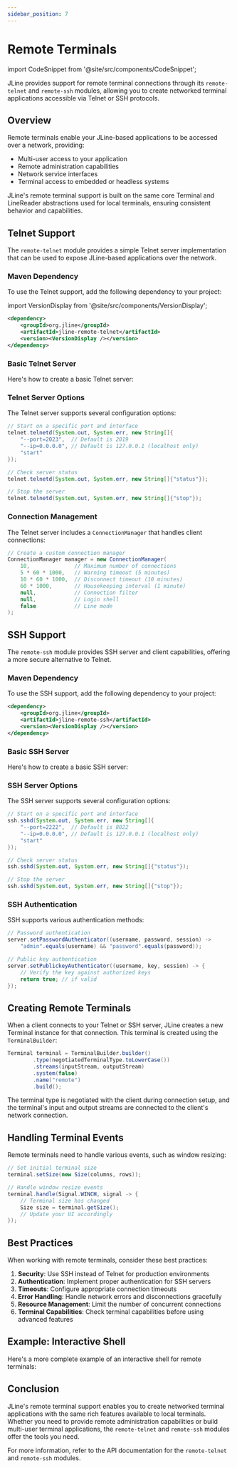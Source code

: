 ```yaml
---
sidebar_position: 7
---
```


# Remote Terminals

import CodeSnippet from '@site/src/components/CodeSnippet';

JLine provides support for remote terminal connections through its `remote-telnet` and `remote-ssh` modules, allowing you to create networked terminal applications accessible via Telnet or SSH protocols.

## Overview

Remote terminals enable your JLine-based applications to be accessed over a network, providing:

- Multi-user access to your application
- Remote administration capabilities
- Network service interfaces
- Terminal access to embedded or headless systems

JLine's remote terminal support is built on the same core Terminal and LineReader abstractions used for local terminals, ensuring consistent behavior and capabilities.

## Telnet Support

The `remote-telnet` module provides a simple Telnet server implementation that can be used to expose JLine-based applications over the network.

### Maven Dependency

To use the Telnet support, add the following dependency to your project:

import VersionDisplay from '@site/src/components/VersionDisplay';

```xml
<dependency>
    <groupId>org.jline</groupId>
    <artifactId>jline-remote-telnet</artifactId>
    <version><VersionDisplay /></version>
</dependency>
```

### Basic Telnet Server

Here's how to create a basic Telnet server:

<CodeSnippet name="TelnetServerExample" />

### Telnet Server Options

The Telnet server supports several configuration options:

```java
// Start on a specific port and interface
telnet.telnetd(System.out, System.err, new String[]{
    "--port=2023",  // Default is 2019
    "--ip=0.0.0.0", // Default is 127.0.0.1 (localhost only)
    "start"
});

// Check server status
telnet.telnetd(System.out, System.err, new String[]{"status"});

// Stop the server
telnet.telnetd(System.out, System.err, new String[]{"stop"});
```

### Connection Management

The Telnet server includes a `ConnectionManager` that handles client connections:

```java
// Create a custom connection manager
ConnectionManager manager = new ConnectionManager(
    10,              // Maximum number of connections
    5 * 60 * 1000,   // Warning timeout (5 minutes)
    10 * 60 * 1000,  // Disconnect timeout (10 minutes)
    60 * 1000,       // Housekeeping interval (1 minute)
    null,            // Connection filter
    null,            // Login shell
    false            // Line mode
);
```

## SSH Support

The `remote-ssh` module provides SSH server and client capabilities, offering a more secure alternative to Telnet.

### Maven Dependency

To use the SSH support, add the following dependency to your project:

```xml
<dependency>
    <groupId>org.jline</groupId>
    <artifactId>jline-remote-ssh</artifactId>
    <version><VersionDisplay /></version>
</dependency>
```

### Basic SSH Server

Here's how to create a basic SSH server:

<CodeSnippet name="SSHServerExample" />

### SSH Server Options

The SSH server supports several configuration options:

```java
// Start on a specific port and interface
ssh.sshd(System.out, System.err, new String[]{
    "--port=2222",  // Default is 8022
    "--ip=0.0.0.0", // Default is 127.0.0.1 (localhost only)
    "start"
});

// Check server status
ssh.sshd(System.out, System.err, new String[]{"status"});

// Stop the server
ssh.sshd(System.out, System.err, new String[]{"stop"});
```

### SSH Authentication

SSH supports various authentication methods:

```java
// Password authentication
server.setPasswordAuthenticator((username, password, session) ->
    "admin".equals(username) && "password".equals(password));

// Public key authentication
server.setPublickeyAuthenticator((username, key, session) -> {
    // Verify the key against authorized keys
    return true; // if valid
});
```

## Creating Remote Terminals

When a client connects to your Telnet or SSH server, JLine creates a new Terminal instance for that connection. This terminal is created using the `TerminalBuilder`:

```java
Terminal terminal = TerminalBuilder.builder()
        .type(negotiatedTerminalType.toLowerCase())
        .streams(inputStream, outputStream)
        .system(false)
        .name("remote")
        .build();
```

The terminal type is negotiated with the client during connection setup, and the terminal's input and output streams are connected to the client's network connection.

## Handling Terminal Events

Remote terminals need to handle various events, such as window resizing:

```java
// Set initial terminal size
terminal.setSize(new Size(columns, rows));

// Handle window resize events
terminal.handle(Signal.WINCH, signal -> {
    // Terminal size has changed
    Size size = terminal.getSize();
    // Update your UI accordingly
});
```

## Best Practices

When working with remote terminals, consider these best practices:

1. **Security**: Use SSH instead of Telnet for production environments
2. **Authentication**: Implement proper authentication for SSH servers
3. **Timeouts**: Configure appropriate connection timeouts
4. **Error Handling**: Handle network errors and disconnections gracefully
5. **Resource Management**: Limit the number of concurrent connections
6. **Terminal Capabilities**: Check terminal capabilities before using advanced features

## Example: Interactive Shell

Here's a more complete example of an interactive shell for remote terminals:

<CodeSnippet name="RemoteShellExample" />

## Conclusion

JLine's remote terminal support enables you to create networked terminal applications with the same rich features available to local terminals. Whether you need to provide remote administration capabilities or build multi-user terminal applications, the `remote-telnet` and `remote-ssh` modules offer the tools you need.

For more information, refer to the API documentation for the `remote-telnet` and `remote-ssh` modules.
